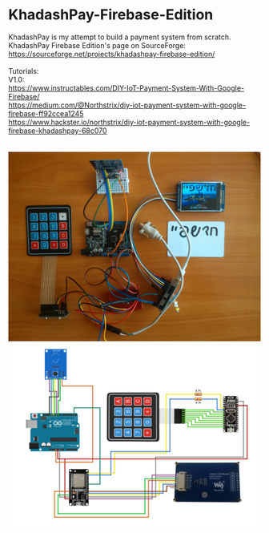 # KhadashPay-Firebase-Edition
KhadashPay is my attempt to build a payment system from scratch.
</br>
KhadashPay Firebase Edition's page on SourceForge: https://sourceforge.net/projects/khadashpay-firebase-edition/
</br></br>
Tutorials:</br>
    V1.0:</br>
        https://www.instructables.com/DIY-IoT-Payment-System-With-Google-Firebase/</br>
        https://medium.com/@Northstrix/diy-iot-payment-system-with-google-firebase-ff92ccea1245</br>
        https://www.hackster.io/northstrix/diy-iot-payment-system-with-google-firebase-khadashpay-68c070</br>
</br></br>
![image text](https://github.com/Northstrix/KhadashPay-Firebase-Edition/blob/main/V1.0/Pictures/IMG_20231028_123304.jpg?raw=true)
![image text](https://github.com/Northstrix/KhadashPay-Firebase-Edition/blob/main/V1.0/Pictures/KhadashPay%20Circuit%20Diagram.png?raw=true)
